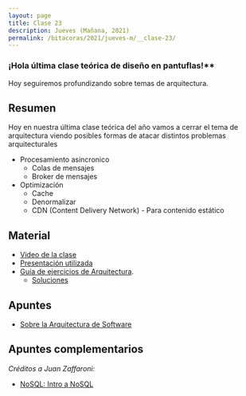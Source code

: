 ```yaml
---
layout: page
title: Clase 23
description: Jueves (Mañana, 2021)
permalink: /bitacoras/2021/jueves-m/__clase-23/
---
```


### ¡Hola última clase teórica de diseño en pantuflas!**

Hoy seguiremos profundizando sobre temas de arquitectura.

## Resumen

Hoy en nuestra última clase teórica del año vamos a cerrar el tema de arquitectura viendo posibles formas de atacar distintos problemas arquitecturales

- Procesamiento asincronico
  - Colas de mensajes
  - Broker de mensajes
- Optimización
  - Cache
  - Denormalizar
  - CDN (Content Delivery Network) - Para contenido estático

## Material

- [Video de la clase](https://youtu.be/aBwrnT15rvM)
- [Presentación utilizada](https://docs.google.com/presentation/d/1HAgxz64hR6X8NbuTqX2JVebnKjv_6XjYZXrJZWmAQ6Y/edit#slide=id.p)
- [Guía de ejercicios de Arquitectura](https://docs.google.com/document/d/1snIOX5rNp3kwEkWF3R04-KuujUbMTOz1wanl3Rut0Ts/edit?usp=sharing).
  - [Soluciones](https://drive.google.com/drive/folders/1mI6cDlBqdsmv_tp-BTXqCVhTFplpylN6)

## Apuntes

- [Sobre la Arquitectura de Software](https://docs.google.com/document/d/1Zn0caIulROTp471uIPuQ7SnszMwzaEQSoWmDP8UsmPM/edit#heading=h.idz0gdma4fp2)

## Apuntes complementarios

_Créditos a Juan Zaffaroni:_

- [NoSQL: Intro a NoSQL](https://drive.google.com/file/d/0B27PgUCCYOICWmhRX3RHdWtGUk0/view)
